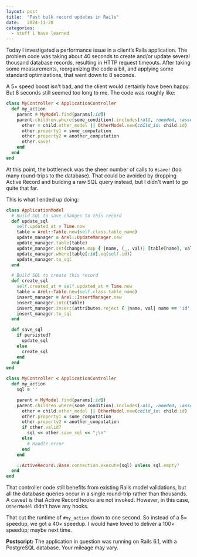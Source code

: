 ```yaml
---
layout: post
title:  "Fast bulk record updates in Rails"
date:   2024-11-28
categories:
  - stuff i have learned
---
```


Today I investigated a performance issue in a client’s Rails application. The problem code was taking about 40 seconds to create and/or update several thousand database records, resulting in HTTP request timeouts. After taking some measurements, reorganizing the code a bit, and applying some standard optimizations, that went down to 8 seconds.

A 5× speed boost isn't bad, and the client would certainly have been happy. But 8 seconds still seemed too long to me. The code was roughly like:

```ruby
class MyController < ApplicationController
  def my_action
    parent = MyModel.find(params[:id])
    parent.children.where(some_condition).includes(:all, :needed, :associations).each do |child|
      other = child.other_model || OtherModel.new(child_id: child.id)
      other.property1 = some_computation
      other.property2 = another_computation
      other.save!
    end
  end
end
```

At this point, the bottleneck was the sheer number of calls to `#save!` (too many round-trips to the database). That could be avoided by dropping Active Record and building a raw SQL query instead, but I didn't want to go quite that far.

This is what I ended up doing:

```ruby
class ApplicationModel
  # Build SQL to save changes to this record
  def update_sql
    self.updated_at = Time.now
    table = Arel::Table.new(self.class.table_name)
    update_manager = Arel::UpdateManager.new
    update_manager.table(table)
    update_manager.set(changes.map { |name, (_, val)| [table[name], val] })
    update_manager.where(table[:id].eq(self.id))
    update_manager.to_sql
  end

  # Build SQL to create this record
  def create_sql
    self.created_at = self.updated_at = Time.now
    table = Arel::Table.new(self.class.table_name)
    insert_manager = Arel::InsertManager.new
    insert_manager.into(table)
    insert_manager.insert(attributes.reject { |name, val| name == 'id' }.map { |name, val| [table[name], val] })
    insert_manager.to_sql
  end

  def save_sql
    if persisted?
      update_sql
    else
      create_sql
    end
  end
end

class MyController < ApplicationController
  def my_action
    sql = ''

    parent = MyModel.find(params[:id])
    parent.children.where(some_condition).includes(:all, :needed, :associations).each do |child|
      other = child.other_model || OtherModel.new(child_id: child.id)
      other.property1 = some_computation
      other.property2 = another_computation
      if other.valid?
        sql << other.save_sql << ";\n"
      else
        # Handle error
      end
    end

    ::ActiveRecord::Base.connection.execute(sql) unless sql.empty?
  end
end
```

That controller code still benefits from existing Rails model validations, but all the database queries occur in a single round-trip rather than thousands. A caveat is that Active Record hooks are not invoked. However, in this case, `OtherModel` didn't have any hooks.

That cut the runtime of `#my_action` down to one second. So instead of a 5× speedup, we got a 40× speedup. I would have loved to deliver a 100× speedup; maybe next time.

<b>Postscript:</b> The application in question was running on Rails 6.1, with a PostgreSQL database. Your mileage may vary.
